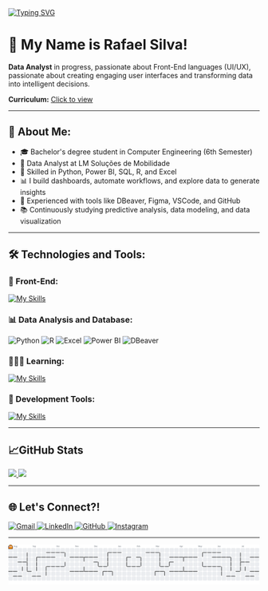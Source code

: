 <a href="https://git.io/typing-svg">
  <img src="https://readme-typing-svg.demolab.com?font=Fira+Code&pause=1000&color=F7F7F7&vCenter=true&width=535&lines=Hello%2C+welcome+to+my+GitHub+profile!" alt="Typing SVG" /></a>

# 👋 My Name is Rafael Silva!

<p align="left">
  <strong>Data Analyst</strong> in progress, passionate about Front-End languages (UI/UX)</strong>, passionate about creating engaging user interfaces and transforming data into intelligent decisions.</p>
  <strong>Curriculum:</strong> <a href="https://drive.google.com/file/d/1D1gvmIJhKXtjy6a2P-EvgaEqD-BfNW3n/view?usp=sharing">Click to view</a>

---

## 🚀 About Me:

- 🎓 Bachelor's degree student in Computer Engineering (6th Semester)
- 💼 Data Analyst at LM Soluções de Mobilidade  
- 🧠 Skilled in Python, Power BI, SQL, R, and Excel  
- 📊 I build dashboards, automate workflows, and explore data to generate insights 
- 🧰 Experienced with tools like DBeaver, Figma, VSCode, and GitHub  
- 📚 Continuously studying predictive analysis, data modeling, and data visualization  

---

## 🛠️ Technologies and Tools:

### 🎨 Front-End:  
[![My Skills](https://skillicons.dev/icons?i=html,css,js)](https://skillicons.dev)

### 📊 Data Analysis and Database:  
<p align="left">
  <img src="https://cdn.jsdelivr.net/gh/devicons/devicon/icons/python/python-original.svg" alt="Python" height="40"/>
  <img src="https://cdn.jsdelivr.net/gh/devicons/devicon/icons/r/r-original.svg" alt="R" height="40"/>
  <img src="https://img.icons8.com/color/48/microsoft-excel-2019--v1.png" alt="Excel" height="40"/>
  <img src="https://img.icons8.com/?size=100&id=Ny0t2MYrJ70p&format=png&color=000000" alt="Power BI" height="40"/>
  <img src="https://cdn.jsdelivr.net/gh/devicons/devicon/icons/dbeaver/dbeaver-original.svg" alt="DBeaver" height="40"/>
</p>

### 🧑🏻‍💻 Learning:
[![My Skills](https://skillicons.dev/icons?i=c,cpp,mysql,java)](https://skillicons.dev)

### 🧰 Development Tools:  
[![My Skills](https://skillicons.dev/icons?i=github,vscode,figma)](https://skillicons.dev)  

---

## 📈GitHub Stats

<a href="https://github.com/rafife12">
  <img height="180em" src="https://github-readme-stats.vercel.app/api?username=rafife12&show_icons=true&theme=dracula&include_all_commits=true&count_private=true"/>
</a>
<a href="https://github.com/rafife12">
  <img height="180em" src="https://github-readme-stats.vercel.app/api/top-langs/?username=rafife12&layout=compact&langs_count=7&theme=dracula&hide_border=true"/>
</a>

---

## 🌐  Let's Connect?!

<p align="left">
  <a href="mailto:rafael.souzadsilva1@gmail.com" target="_blank">
    <img src="https://skillicons.dev/icons?i=gmail" alt="Gmail">
  </a>
  <a href="https://www.linkedin.com/in/rafael-silva-a5a594268/" target="_blank">
    <img src="https://skillicons.dev/icons?i=linkedin" alt="LinkedIn">
  </a>
  <a href="https://github.com/rafife12" target="_blank">
    <img src="https://skillicons.dev/icons?i=github" alt="GitHub">
  </a>
  <a href="https://www.instagram.com/silvasrafael_/" target="_blank">
    <img src="https://skillicons.dev/icons?i=instagram" alt="Instagram">
  </a>
</p>


---

<picture>
  <source media="(prefers-color-scheme: dark)" srcset="https://raw.githubusercontent.com/rafife12/rafife12/main/dist/pacman-contribution-graph-dark.svg" />
  <source media="(prefers-color-scheme: light)" srcset="https://raw.githubusercontent.com/rafife12/rafife12/main/dist/pacman-contribution-graph.svg" />
  <img alt="Pacman contribution graph" src="https://raw.githubusercontent.com/rafife12/rafife12/main/dist/pacman-contribution-graph.svg" />
</picture>
